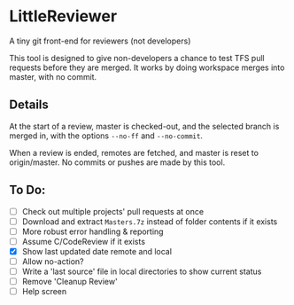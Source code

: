 # LittleReviewer
A tiny git front-end for reviewers (not developers)

This tool is designed to give non-developers a chance to test TFS pull requests before they are merged. It works by doing workspace merges into master, with no commit.

## Details

At the start of a review, master is checked-out, and the selected branch is merged in, with the options `--no-ff` and `--no-commit`.

When a review is ended, remotes are fetched, and master is reset to origin/master.
No commits or pushes are made by this tool.

## To Do:

- [ ] Check out multiple projects' pull requests at once
- [ ] Download and extract `Masters.7z` instead of folder contents if it exists
- [ ] More robust error handling & reporting
- [ ] Assume C/CodeReview if it exists
- [x] Show last updated date remote and local
- [ ] Allow no-action?
- [ ] Write a 'last source' file in local directories to show current status
- [ ] Remove 'Cleanup Review'
- [ ] Help screen